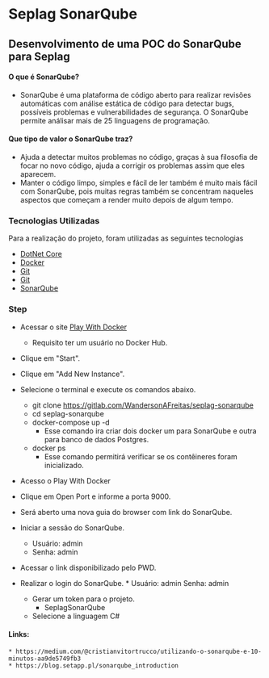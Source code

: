 # Seplag SonarQube

## Desenvolvimento de uma POC do SonarQube para Seplag

<!-- 027a3ae7d8fc2747608ffe85c4bac2e3fb6fa34f -->

#### O que é SonarQube?

* SonarQube é uma plataforma de código aberto para realizar revisões automáticas com análise estática de código para detectar bugs, possíveis problemas e vulnerabilidades de segurança. O SonarQube permite análisar mais de 25 linguagens de programação.

#### Que tipo de valor o SonarQube traz?

* Ajuda a detectar muitos problemas no código, graças à sua filosofia de focar no novo código, ajuda a corrigir os problemas assim que eles aparecem.
* Manter o código limpo, simples e fácil de ler também é muito mais fácil com SonarQube, pois muitas regras também se concentram naqueles aspectos que começam a render muito depois de algum tempo.

### Tecnologias Utilizadas

Para a realização do projeto, foram utilizadas as seguintes tecnologias

* [DotNet Core](https://dotnet.microsoft.com)
* [Docker](https://www.docker.com/get-started)
* [Git](https://git-scm.com/downloads)
* [Git](https://gitlab.com)
* [SonarQube](https://www.sonarqube.org/developer-edition/?gclid=CjwKCAjwm_P5BRAhEiwAwRzSO3PQgoTSHjLDoTm1MjtxgbK7WjOraPwKTAea4xH74_Jkvf4fjztRbhoCS7gQAvD_BwE)

### Step

* Acessar o site [Play With Docker](https://labs.play-with-docker.com)
    * Requisito ter um usuário no Docker Hub.
* Clique em "Start".
* Clique em "Add New Instance".
* Selecione o terminal e execute os comandos abaixo.
    * git clone https://gitlab.com/WandersonAFreitas/seplag-sonarqube  
    * cd seplag-sonarqube
    * docker-compose up -d
        * Esse comando ira criar dois docker um para SonarQube e outra para banco de dados Postgres. 
    * docker ps
        * Esse comando permitirá verificar se os contêineres foram inicializado.
* Acesso o Play With Docker
* Clique em Open Port e informe a porta 9000.
* Será aberto uma nova guia do browser com link do SonarQube.
* Iniciar a sessão do SonarQube.
    * Usuário: admin
    * Senha: admin

* Acessar o link disponibilizado pelo PWD.
* Realizar o login do SonarQube.
        * Usuário: admin Senha: admin
    * Gerar um token para o projeto.
        * SeplagSonarQube
    * Selecione a linguagem C#




#### Links: 
    * https://medium.com/@cristianvitortrucco/utilizando-o-sonarqube-e-10-minutos-aa9de5749fb3
    * https://blog.setapp.pl/sonarqube_introduction
